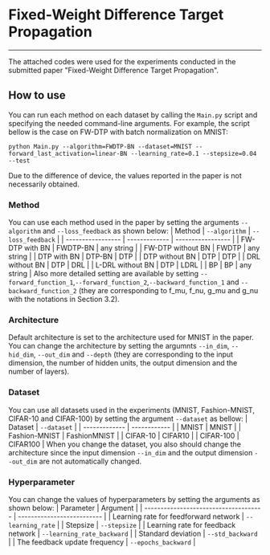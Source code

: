 # Fixed-Weight Difference Target Propagation
---
The attached codes were used for the experiments conducted in the submitted paper "Fixed-Weight Difference Target Propagation".
## How to use
You can run each method on each dataset by calling the `Main.py` script and specifying the needed command-line arguments. For example, the script bellow is the case on FW-DTP with batch normalization on MNIST:
```
python Main.py --algorithm=FWDTP-BN --dataset=MNIST --forward_last_activation=linear-BN --learning_rate=0.1 --stepsize=0.04 --test
```
Due to the difference of device, the values reported in the paper is not necessarily obtained.
### Method
You can use each method used in the paper by setting the arguments `--algorithm` and `--loss_feedback` as shown below:
| Method            | `--algorithm` | `--loss_feedback` |
| ----------------- | ------------- | ----------------- |
| FW-DTP with BN    | FWDTP-BN      | any string        |
| FW-DTP without BN | FWDTP         | any string        |
| DTP with BN       | DTP-BN        | DTP               |
| DTP without BN    | DTP           | DTP               |
| DRL without BN    | DTP           | DRL               |
| L-DRL without BN  | DTP           | LDRL              |
| BP                | BP            | any string        |
Also more detailed setting are available by setting `--forward_function_1`,`--forward_function_2`,`--backward_function_1` and `--backward_function_2` (they are corresponding to f_mu, f_nu, g_mu and g_nu with the notations in Section 3.2).
### Architecture
Default architecture is set to the architecture used for MNIST in the paper. You can change the architecture by setting the argumnts `--in_dim`, `--hid_dim`, `--out_dim` and `--depth` (they are corresponding to the input dimension, the number of hidden units, the output dimension and the number of layers).
### Dataset
You can use all datasets used in the experiments (MNIST, Fashion-MNIST, CIFAR-10 and CIFAR-100) by setting the argument `--dataset` as bellow:
| Dataset       | `--dataset`  |
| ------------- | ------------ |
| MNIST         | MNIST        |
| Fashion-MNIST | FashionMNIST |
| CIFAR-10      | CIFAR10      |
| CIFAR-100     | CIFAR100     |
When you change the dataset, you also should change the architecture since the input dimension `--in_dim` and the output dimension `--out_dim` are not automatically changed.
### Hyperparameter
You can change the values of hyperparameters by setting the arguments as shown below:
| Parameter                             | Argument                   |
| ------------------------------------- | -------------------------- |
| Learning rate for feedforward network | `--learning_rate`          |
| Stepsize                              | `--stepsize`               |
| Learning rate for feedback network    | `--learning_rate_backward` |
| Standard deviation                    | `--std_backward`           |
| The feedback update frequency         | `--epochs_backward`        |
